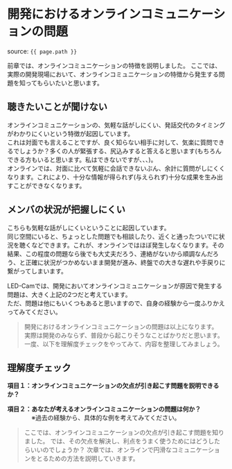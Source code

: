 # 開発におけるオンラインコミュニケーションの問題
source: `{{ page.path }}`

前章では、オンラインコミュニケーションの特徴を説明しました。
ここでは、実際の開発現場において、オンラインコミュニケーションの特徴から発生する問題を知ってもらいたいと思います。

## 聴きたいことが聞けない
オンラインコミュニケーションの、気軽な話がしにくい、発話交代のタイミングがわかりにくいという特徴が起因しています。<br>
これは対面でも言えることですが、良く知らない相手に対して、気楽に質問できるでしょうか？多くの人が緊張する、尻込みすると答えると思います(もちろんできる方もいると思います。私はできないですが、、、)。<br>
オンラインでは、対面に比べて気軽に会話できないぶん、余計に質問がしにくくなります。これにより、十分な情報が得られず(与えられず)十分な成果を生み出すことができなくなります。

## メンバの状況が把握しにくい
こちらも気軽な話がしにくいということに起因しています。<br>
同じ空間にいると、ちょっとした問題でも相談したり、近くと通ったついでに状況を聴くなどできます。これが、オンラインではほぼ発生しなくなります。その結果、この程度の問題なら後でも大丈夫だろう、連絡がないから順調なんだろう、と正確に状況がつかめないまま開発が進み、終盤での大きな遅れや手戻りに繋がってしまいます。

LED-Camでは、開発においてオンラインコミュニケーションが原因で発生する問題は、大きく上記の2つだと考えています。<br>
ただ、問題は他にもいくつもあると思いますので、自身の経験から一度ふりかえってみてください。

> 開発におけるオンラインコミュニケーションの問題は以上になります。<br>
> 実際は開発のみならず、普段から起こりそうなことばかりだと思います。
> 一度、以下を理解度チェックをやってみて、内容を整理してみましょう。

## 理解度チェック

**項目１：オンラインコミュニケーションの欠点が引き起こす問題を説明できるか？**

**項目２：あなたが考えるオンラインコミュニケーションの問題は何か？**<br>
&emsp;&emsp;&emsp;&emsp;※過去の経験から、具体的な例を考えてみてください。

> ここでは、オンラインコミュニケーションの欠点が引き起こす問題を知りました。
> では、その欠点を解決し、利点をうまく使うためにはどうしたらいいのでしょうか？
> 次章では、オンラインで円滑なコミュニケーションをとるための方法を説明していきます。